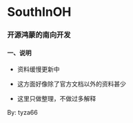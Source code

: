 # SouthInOH
### 开源鸿蒙的南向开发

#### 一、说明

- 资料缓慢更新中

- 这方面好像除了官方文档以外的资料甚少
- 这里只做整理，不做过多解释



By: tyza66

